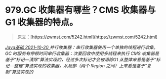 <!--yml
category: 未分类
date: 0001-01-01 00:00:00
-->

# 979.GC 收集器有哪些？CMS 收集器与 G1 收集器的特点。

> 原文：[https://zwmst.com/5242.html](https://zwmst.com/5242.html)

   [ *Java基础* ](https://zwmst.com/java%e5%9f%ba%e7%a1%80)*[ <time datetime="2021-10-21T00:09:00+08:00"> 2021-10-20 </time> ](https://zwmst.com/5242.html)  并行收集器：串行收集器使用一个单独的线程进行收集，GC 时服务有停顿时间串行收集器：次要回收中使用多线程来执行
CMS 收集器是基于“标记—清除”算法实现的，经过多次标记才会被清除G1 从整体来看是基于“标记—整理”算法实现的收集器，从局部（两个 Region 之间）上来看是基于“复制”算法实现的*
